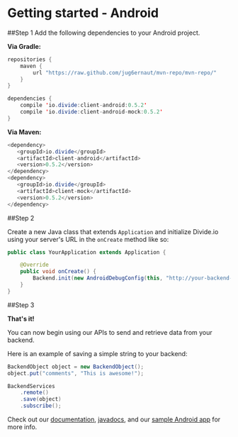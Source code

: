 Getting started - Android
===========
##Step 1
Add the following dependencies to your Android project.

**Via Gradle:**

```java
repositories {
    maven {
        url "https://raw.github.com/jug6ernaut/mvn-repo/mvn-repo/"
    }
}

dependencies {
    compile 'io.divide:client-android:0.5.2'
    compile 'io.divide:client-android-mock:0.5.2'
}
```

**Via Maven:**

```java
<dependency>
   <groupId>io.divide</groupId>
   <artifactId>client-android</artifactId>
   <version>0.5.2</version>
</dependency>
<dependency>
   <groupId>io.divide</groupId>
   <artifactId>client-mock</artifactId>
   <version>0.5.2</version>
</dependency>
```

##Step 2

Create a new Java class that extends `Application` and initialize Divide.io using your server's URL in the `onCreate` method like so:

```java
public class YourApplication extends Application {

	@Override
	public void onCreate() {
		Backend.init(new AndroidDebugConfig(this, "http://your-backend-server.appspot.com/api/", ""));
	}
}
```

##Step 3

**That's it!**

You can now begin using our APIs to send and retrieve data from your backend.

Here is an example of saving a simple string to your backend:

```java
BackendObject object = new BackendObject();
object.put("comments", "This is awesome!");

BackendServices
	.remote()
	.save(object)
	.subscribe();
```

Check out our [documentation](http://www.divide.io/docs), [javadocs](http://hiddenstage.github.io/divide-docs/javadocs/), and our [sample Android app](https://github.com/HiddenStage/divide-android-sample) for more info.
